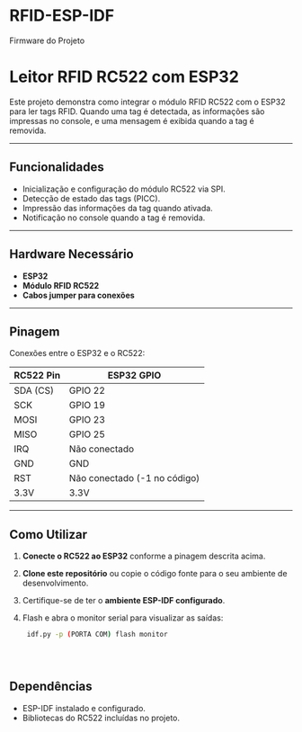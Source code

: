 # RFID-ESP-IDF
Firmware do Projeto


# Leitor RFID RC522 com ESP32

Este projeto demonstra como integrar o módulo RFID RC522 com o ESP32 para ler tags RFID. Quando uma tag é detectada, as informações são impressas no console, e uma mensagem é exibida quando a tag é removida.

---

## Funcionalidades
- Inicialização e configuração do módulo RC522 via SPI.
- Detecção de estado das tags (PICC).
- Impressão das informações da tag quando ativada.
- Notificação no console quando a tag é removida.

---

## Hardware Necessário
- **ESP32**
- **Módulo RFID RC522**
- **Cabos jumper para conexões**

---

## Pinagem
Conexões entre o ESP32 e o RC522:

| **RC522 Pin** | **ESP32 GPIO** |
|---------------|----------------|
| SDA (CS)      | GPIO 22        |
| SCK           | GPIO 19        |
| MOSI          | GPIO 23        |
| MISO          | GPIO 25        |
| IRQ           | Não conectado  |
| GND           | GND            |
| RST           | Não conectado (-1 no código) |
| 3.3V          | 3.3V           |

---

## Como Utilizar

1. **Conecte o RC522 ao ESP32** conforme a pinagem descrita acima.
2. **Clone este repositório** ou copie o código fonte para o seu ambiente de desenvolvimento.
3. Certifique-se de ter o **ambiente ESP-IDF configurado**.
4. Flash e abra o monitor serial para visualizar as saídas:
 

   ```bash
    idf.py -p (PORTA COM) flash monitor
  




## Dependências
- ESP-IDF instalado e configurado.
- Bibliotecas do RC522 incluídas no projeto.


